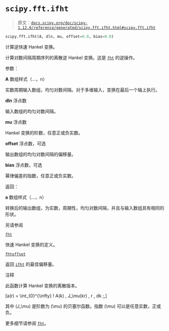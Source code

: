 # `scipy.fft.ifht`

> 原文：[`docs.scipy.org/doc/scipy-1.12.0/reference/generated/scipy.fft.ifht.html#scipy.fft.ifht`](https://docs.scipy.org/doc/scipy-1.12.0/reference/generated/scipy.fft.ifht.html#scipy.fft.ifht)

```py
scipy.fft.ifht(A, dln, mu, offset=0.0, bias=0.0)
```

计算逆快速 Hankel 变换。

计算对数间隔周期序列的离散逆 Hankel 变换。这是 [`fht`](https://docs.scipy.org/doc/scipy-1.12.0/reference/generated/scipy.fft.fht.html#scipy.fft.fht) 的逆操作。

参数：

**A** 数组样式（…，n）

实数周期输入数组，均匀对数间隔。对于多维输入，变换在最后一个轴上执行。

**dln** 浮点数

输入数组的均匀对数间隔。

**mu** 浮点数

Hankel 变换的阶数，任意正或负实数。

**offset** 浮点数，可选

输出数组的均匀对数间隔的偏移量。

**bias** 浮点数，可选

幂律偏差的指数，任意正或负实数。

返回：

**a** 数组样式（…，n）

转换后的输出数组，为实数，周期性，均匀对数间隔，并且与输入数组具有相同的形状。

另请参阅

[`fht`](https://docs.scipy.org/doc/scipy-1.12.0/reference/generated/scipy.fft.fht.html#scipy.fft.fht)

快速 Hankel 变换的定义。

[`fhtoffset`](https://docs.scipy.org/doc/scipy-1.12.0/reference/generated/scipy.fft.fhtoffset.html#scipy.fft.fhtoffset)

返回 [`ifht`](https://docs.scipy.org/doc/scipy-1.12.0/reference/generated/scipy.fft.ifht.html#scipy.fft.ifht) 的最佳偏移量。

注释

此函数计算 Hankel 变换的离散版本。

\[a(r) = \int_{0}^{\infty} \! A(k) \, J_\mu(kr) \, r \, dk \;,\]

其中 \(J_\mu\) 是阶数为 \(\mu\) 的贝塞尔函数。指数 \(\mu\) 可以是任意实数，正或负。

更多细节请参阅 [`fht`](https://docs.scipy.org/doc/scipy-1.12.0/reference/generated/scipy.fft.fht.html#scipy.fft.fht)。
